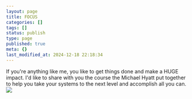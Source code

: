 ```yaml
---
layout: page
title: FOCUS
categories: []
tags: []
status: publish
type: page
published: true
meta: {}
last_modified_at: 2024-12-18 22:18:34
---
```

If you're anything like me, you like to get things done and make a HUGE impact. I'd like to share with you the course the Michael Hyatt put together to help you take your systems to the next level and accomplish all you can.
[![](http://static1.squarespace.com/static/4fffa949e4b0b4590d67b4e7/5e4b71b24849d23c8fa36d94/5e4b71ae4849d23c8fa36af9/1582002606335/Pinterest.jpg?format=original)](http://freetofocus.com/jjones/2017assessment)
